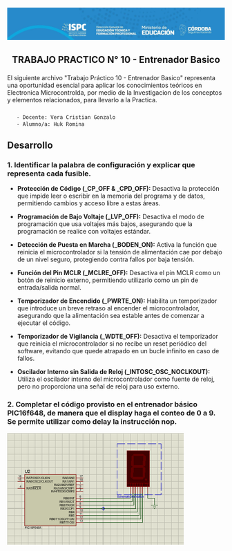 ![alt text](../src/encabezado.jpg)

## <p style="text-align: center;">TRABAJO PRACTICO N° 10 - Entrenador Basico</p>


El siguiente archivo "Trabajo Práctico 10 - Entrenador Basico" representa una oportunidad esencial para aplicar los conocimientos teóricos en Electronica Microcontrolda, por medio de la Investigacion de los conceptos y elementos relacionados, para llevarlo a la Practica.

### <p>  
       - Docente: Vera Cristian Gonzalo
       - Alumno/a: Huk Romina 
</P>

## Desarrollo
### 1. Identificar la palabra de configuración y explicar que representa cada fusible.

- **Protección de Código  (_CP_OFF & _CPD_OFF):** Desactiva la protección que impide leer o escribir en la memoria del programa y de datos, permitiendo cambios y acceso libre a estas áreas.

- **Programación de Bajo Voltaje (_LVP_OFF):** Desactiva el modo de programación que usa voltajes más bajos, asegurando que la programación se realice con voltajes estándar.

- **Detección de Puesta en Marcha (_BODEN_ON):** Activa la función que reinicia el microcontrolador si la tensión de alimentación cae por debajo de un nivel seguro, protegiendo contra fallos por baja tensión.

- **Función del Pin MCLR (_MCLRE_OFF):** Desactiva el pin MCLR como un botón de reinicio externo, permitiendo utilizarlo como un pin de entrada/salida normal.

- **Temporizador de Encendido (_PWRTE_ON):** Habilita un temporizador que introduce un breve retraso al encender el microcontrolador, asegurando que la alimentación sea estable antes de comenzar a ejecutar el código.

- **Temporizador de Vigilancia (_WDTE_OFF):** Desactiva el temporizador que reinicia el microcontrolador si no recibe un reset periódico del software, evitando que quede atrapado en un bucle infinito en caso de fallos.

- **Oscilador Interno sin Salida de Reloj (_INTOSC_OSC_NOCLKOUT):** Utiliza el oscilador interno del microcontrolador como fuente de reloj, pero no proporciona una señal de reloj para uso externo.


### 2. Completar el código provisto en el entrenador básico PIC16f648, de manera que el display haga el conteo de 0 a 9. Se permite utilizar como delay la instrucción nop.


![alt text](../src/tp10.png)